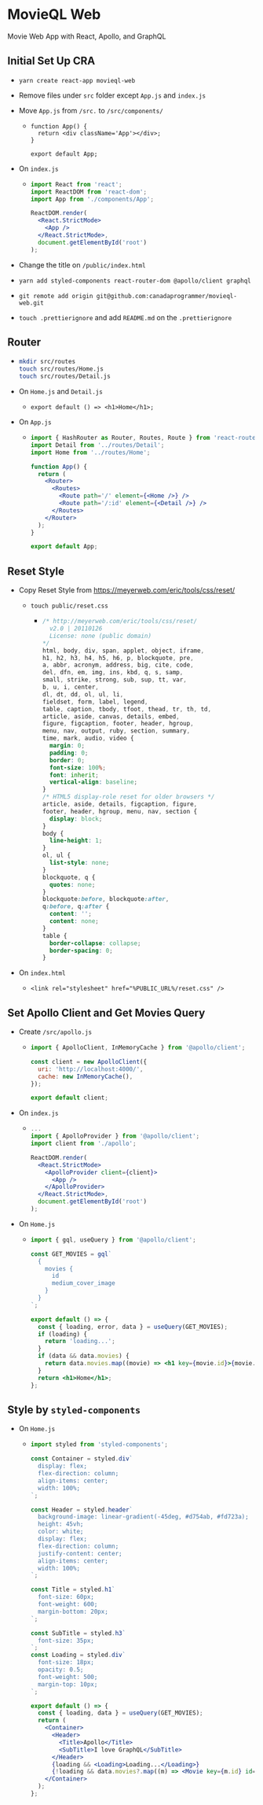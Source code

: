 # MovieQL Web

Movie Web App with React, Apollo, and GraphQL

## Initial Set Up CRA

- `yarn create react-app movieql-web`

- Remove files under `src` folder except `App.js` and `index.js`

- Move `App.js` from `/src.` to `/src/components/`

  - ```
    function App() {
      return <div className='App'></div>;
    }

    export default App;
    ```

- On `index.js`

  - ```jsx
    import React from 'react';
    import ReactDOM from 'react-dom';
    import App from './components/App';

    ReactDOM.render(
      <React.StrictMode>
        <App />
      </React.StrictMode>,
      document.getElementById('root')
    );
    ```

- Change the title on `/public/index.html`

- `yarn add styled-components react-router-dom @apollo/client graphql`

- `git remote add origin git@github.com:canadaprogrammer/movieql-web.git`

- `touch .prettierignore` and add `README.md` on the `.prettierignore`

## Router

- ```bash
  mkdir src/routes
  touch src/routes/Home.js
  touch src/routes/Detail.js
  ```

- On `Home.js` and `Detail.js`

  - `export default () => <h1>Home</h1>;`

- On `App.js`

  - ```jsx
    import { HashRouter as Router, Routes, Route } from 'react-router-dom';
    import Detail from '../routes/Detail';
    import Home from '../routes/Home';

    function App() {
      return (
        <Router>
          <Routes>
            <Route path='/' element={<Home />} />
            <Route path='/:id' element={<Detail />} />
          </Routes>
        </Router>
      );
    }

    export default App;
    ```

## Reset Style

- Copy Reset Style from https://meyerweb.com/eric/tools/css/reset/

  - `touch public/reset.css`
  
    - ```css
      /* http://meyerweb.com/eric/tools/css/reset/ 
        v2.0 | 20110126
        License: none (public domain)
      */
      html, body, div, span, applet, object, iframe,
      h1, h2, h3, h4, h5, h6, p, blockquote, pre,
      a, abbr, acronym, address, big, cite, code,
      del, dfn, em, img, ins, kbd, q, s, samp,
      small, strike, strong, sub, sup, tt, var,
      b, u, i, center,
      dl, dt, dd, ol, ul, li,
      fieldset, form, label, legend,
      table, caption, tbody, tfoot, thead, tr, th, td,
      article, aside, canvas, details, embed, 
      figure, figcaption, footer, header, hgroup, 
      menu, nav, output, ruby, section, summary,
      time, mark, audio, video {
        margin: 0;
        padding: 0;
        border: 0;
        font-size: 100%;
        font: inherit;
        vertical-align: baseline;
      }
      /* HTML5 display-role reset for older browsers */
      article, aside, details, figcaption, figure, 
      footer, header, hgroup, menu, nav, section {
        display: block;
      }
      body {
        line-height: 1;
      }
      ol, ul {
        list-style: none;
      }
      blockquote, q {
        quotes: none;
      }
      blockquote:before, blockquote:after,
      q:before, q:after {
        content: '';
        content: none;
      }
      table {
        border-collapse: collapse;
        border-spacing: 0;
      }
      ```

- On `index.html`

  - `<link rel="stylesheet" href="%PUBLIC_URL%/reset.css" />`

## Set Apollo Client and Get Movies Query

- Create `/src/apollo.js`

  - ```jsx
    import { ApolloClient, InMemoryCache } from '@apollo/client';

    const client = new ApolloClient({
      uri: 'http://localhost:4000/',
      cache: new InMemoryCache(),
    });

    export default client;
    ```

- On `index.js`

  - ```jsx
    ...
    import { ApolloProvider } from '@apollo/client';
    import client from './apollo';

    ReactDOM.render(
      <React.StrictMode>
        <ApolloProvider client={client}>
          <App />
        </ApolloProvider>
      </React.StrictMode>,
      document.getElementById('root')
    );
    ```

- On `Home.js`

  - ```jsx
    import { gql, useQuery } from '@apollo/client';

    const GET_MOVIES = gql`
      {
        movies {
          id
          medium_cover_image
        }
      }
    `;

    export default () => {
      const { loading, error, data } = useQuery(GET_MOVIES);
      if (loading) {
        return 'loading...';
      }
      if (data && data.movies) {
        return data.movies.map((movie) => <h1 key={movie.id}>{movie.id}</h1>);
      }
      return <h1>Home</h1>;
    };
    ```

## Style by `styled-components`

- On `Home.js`

  - ```jsx
    import styled from 'styled-components';

    const Container = styled.div`
      display: flex;
      flex-direction: column;
      align-items: center;
      width: 100%;
    `;

    const Header = styled.header`
      background-image: linear-gradient(-45deg, #d754ab, #fd723a);
      height: 45vh;
      color: white;
      display: flex;
      flex-direction: column;
      justify-content: center;
      align-items: center;
      width: 100%;
    `;

    const Title = styled.h1`
      font-size: 60px;
      font-weight: 600;
      margin-bottom: 20px;
    `;

    const SubTitle = styled.h3`
      font-size: 35px;
    `;
    const Loading = styled.div`
      font-size: 18px;
      opacity: 0.5;
      font-weight: 500;
      margin-top: 10px;
    `;

    export default () => {
      const { loading, data } = useQuery(GET_MOVIES);
      return (
        <Container>
          <Header>
            <Title>Apollo</Title>
            <SubTitle>I love GraphQL</SubTitle>
          </Header>
          {loading && <Loading>Loading...</Loading>}
          {!loading && data.movies?.map((m) => <Movie key={m.id} id={m.id} />)}
        </Container>
      );
    };
    ```
    
